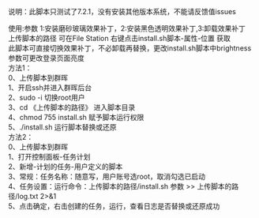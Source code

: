 说明：此脚本只测试了7.2.1，没有安装其他版本系统，不能请反馈值issues<br>

使用:参数 1:安装磨砂玻璃效果补丁，2:安装黑色透明效果补丁,3:卸载效果补丁<br>
上传脚本的路径 可在File Station 右键点击install.sh脚本-属性-位置 获取<br>
此脚本可直接切换效果补丁，不必卸载再替换，更改install.sh脚本中brightness参数可更改登录页面亮度<br>
方法1： <br>
    0、上传脚本到群晖 <br>
    1、开启ssh并进入群晖后台 <br>
    2、sudo -i  切换root用户 <br>
    3、cd 《上传脚本的路径》 进入脚本目录<br>
    4、chmod 755 install.sh 赋予脚本运行权限 <br>
    5、./install.sh 运行脚本替换或还原 <br>
方法2： <br>
    0、上传脚本到群晖 <br>
    1、打开控制面板-任务计划 <br>
    2、新增-计划的任务-用户定义的脚本 <br>
    3、常规：任务名称：随意写，用户账号选root，取消勾选已启动<br>
    4、任务设置：运行命令：上传脚本的路径/install.sh 参数 >> 上传脚本的路径/log.txt 2>&1 <br>
    5、点击确定，右击创建的任务，运行，查看日志是否替换或还原成功 <br>
<br>


